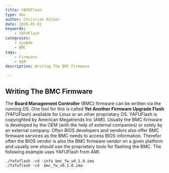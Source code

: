 ```yaml
---
title: YAFUFlash
type: doc
author: Christian Külker
date: 2020-05-02
keywords:
    - YAFUFlash
categroies:
    - SysAdm
    - BMC
tags:
    - Firmware
    - OEM
description: Writing The BMC Firmware

---
```


## Writing The BMC Firmware

The **Board Management Controller** (BMC) firmware can be written via the
running OS. One tool for this is called **Yet Another Firmware Upgrade Flash**
(YAFUFlash) available for Linux or an other proprietary OS. YAFUFlash is
copyrighted by American Megatrends Inc (AMI). Usually the BMC firmware is
developed by the OEM (with the help of external companies) or solely by an
external company. Often BIOS developers and vendors also offer BMC firmware
services as the BMC needs to access BIOS information. Therefor often the BIOS
vendor is also the BMC firmware vendor on a given platform and usually one
should use the proprietary tools for flashing the BMC. The following example
uses YAFUFlash from AMI.

```shell
./Yafuflash -cd -info bmc_fw_v0.1.0.ima
./Yafuflash -cd  bmc_fw_v0.1.0.ima

